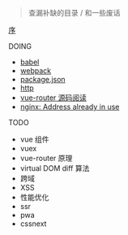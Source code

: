 <!-- [[toc]] -->
> 查漏补缺的目录 / 和一些废话

[序](bullshit.md)


DOING
- [babel](babel.md)
- [webpack](webpack.md)
- [package.json](package.md)
- [http](http.md)
- [vue-router 源码阅读](vue-router.md)
- [nginx: Address already in use](nginx.md)

TODO

- vue 组件
- vuex
- vue-router 原理
- virtual DOM diff 算法
- 跨域
- XSS
- 性能优化
- ssr
- pwa
- cssnext


<!-- 
## 算法
## 浏览器
## 工程化
## JS
原生js 
## CSS
## 框架
## 项目
 -->